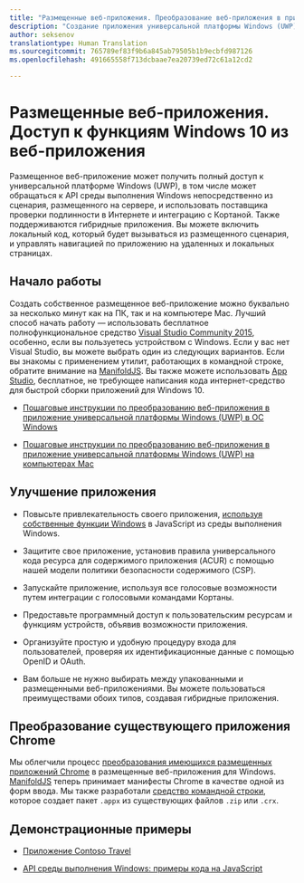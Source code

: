 ```yaml
---
title: "Размещенные веб-приложения. Преобразование веб-приложения в приложение универсальной платформы Windows (UWP) и доступ к собственным функциям Windows 10"
description: "Создание приложения универсальной платформы Windows (UWP) из URL-адреса веб-сайта. Получение доступа к собственным функциям устройства под управлением Windows 10 из кода веб-приложения. Мосты Microsoft Windows для размещенных веб-приложений (ранее — Project Westminster) упрощают и ускоряют процесс размещения веб-приложений в Магазине Windows."
author: seksenov
translationtype: Human Translation
ms.sourcegitcommit: 765789ef83f9b6a845ab79505b1b9ecbfd987126
ms.openlocfilehash: 491665558f713dcbaae7ea20739ed72c61a12cd2

---
```


# Размещенные веб-приложения. Доступ к функциям Windows 10 из веб-приложения

Размещенное веб-приложение может получить полный доступ к универсальной платформе Windows (UWP), в том числе может обращаться к API среды выполнения Windows непосредственно из сценария, размещенного на сервере, и использовать поставщика проверки подлинности в Интернете и интеграцию с Кортаной. Также поддерживаются гибридные приложения. Вы можете включить локальный код, который будет вызываться из размещенного сценария, и управлять навигацией по приложению на удаленных и локальных страницах.

## Начало работы

Создать собственное размещенное веб-приложение можно буквально за несколько минут как на ПК, так и на компьютере Mac. Лучший способ начать работу — использовать бесплатное полнофункциональное средство [Visual Studio Community 2015](https://www.visualstudio.com/), особенно, если вы пользуетесь устройством с Windows. Если у вас нет Visual Studio, вы можете выбрать один из следующих вариантов. Если вы знакомы с применением утилит, работающих в командной строке, обратите внимание на [ManifoldJS](http://manifoldjs.com/). Вы также можете использовать [App Studio](http://appstudio.windows.com/), бесплатное, не требующее написания кода интернет-средство для быстрой сборки приложений для Windows 10.

- [Пошаговые инструкции по преобразованию веб-приложения в приложение универсальной платформы Windows (UWP) в ОС Windows](hwa-create-windows.md)

- [Пошаговые инструкции по преобразованию веб-приложения в приложение универсальной платформы Windows (UWP) на компьютерах Mac](hwa-create-mac.md)

## Улучшение приложения

- Повысьте привлекательность своего приложения, [используя собственные функции Windows](hwa-access-features.md) в JavaScript из среды выполнения Windows.

- Защитите свое приложение, установив правила универсального кода ресурса для содержимого приложения (ACUR) с помощью нашей модели политики безопасности содержимого (CSP).
- Запускайте приложение, используя все голосовые возможности путем интеграции с голосовыми командами Кортаны.

- Предоставьте программный доступ к пользовательским ресурсам и функциям устройств, объявив возможности приложения.

- Организуйте простую и удобную процедуру входа для пользователей, проверяя их идентификационные данные с помощью OpenID и OAuth.

- Вам больше не нужно выбирать между упакованными и размещенными веб-приложениями. Вы можете пользоваться преимуществами обоих типов, создавая гибридные приложения.

## Преобразование существующего приложения Chrome

Мы облегчили процесс [преобразования имеющихся размещенных приложений Chrome](hwa-chrome-conversion.md) в размещенные веб-приложения для Windows. 
            [ManifoldJS](http://manifoldjs.com/) теперь принимает манифесты Chrome в качестве одной из форм ввода. Мы также разработали [средство командной строки](https://github.com/MicrosoftEdge/hwa-cli), которое создает пакет `.appx` из существующих файлов `.zip` или `.crx`.

## Демонстрационные примеры

- [Приложение Contoso Travel](http://contosotravel.azurewebsites.net/)

- [API среды выполнения Windows: примеры кода на JavaScript](http://rjs.azurewebsites.net/)



<!--HONumber=Jul16_HO1-->



